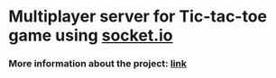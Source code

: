 # Multiplayer server for Tic-tac-toe game using [socket.io]("https://socket.io")

### More information about the project: [link]("https://github.com/Yhunie-the-cat/amoba")
